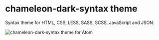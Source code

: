 # chameleon-dark-syntax theme

Syntax theme for HTML, CSS, LESS, SASS, SCSS, JavaScript and JSON.

![chameleon-dark-syntax theme for Atom](http://imgur.com/mZu5N3s)
